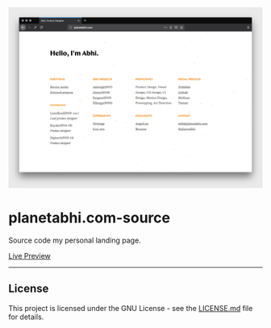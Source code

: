 ![](images/cover.png)

# planetabhi.com-source

Source code my personal landing page. 

[Live Preview](http://planetabhi.com/)

-----

## License

This project is licensed under the GNU License - see the [LICENSE.md](planetabhi/LICENSE) file for details.
